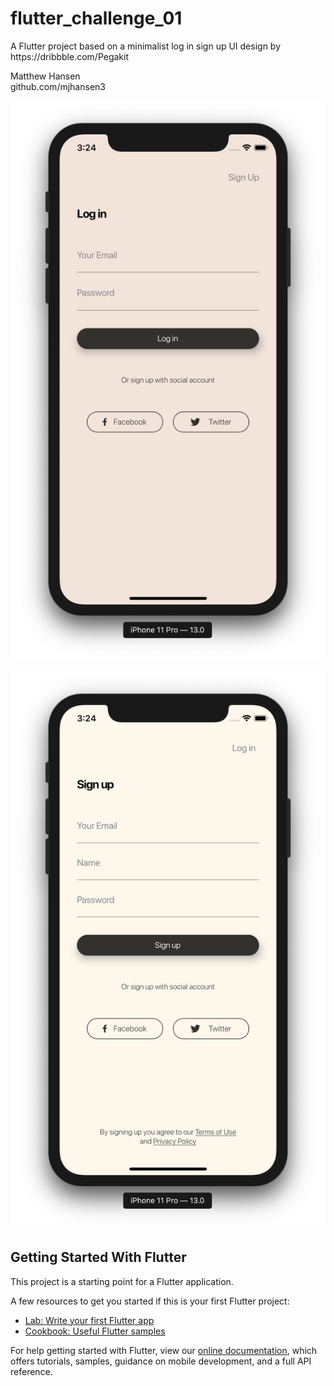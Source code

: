 # flutter_challenge_01

A Flutter project based on a minimalist log in sign up UI design by https:&#x2F;&#x2F;dribbble.com&#x2F;Pegakit

Matthew Hansen  
github.com/mjhansen3


![Log in screen](https://github.com/mjhansen3/flutter_challenge_01/blob/master/screenshots/login.png) &nbsp;&nbsp;&nbsp;&nbsp;&nbsp;&nbsp;&nbsp;&nbsp;&nbsp;&nbsp;&nbsp;&nbsp;&nbsp;&nbsp;&nbsp; ![Sign up screen](https://github.com/mjhansen3/flutter_challenge_01/blob/master/screenshots/signup.png)

## Getting Started With Flutter

This project is a starting point for a Flutter application.

A few resources to get you started if this is your first Flutter project:

- [Lab: Write your first Flutter app](https://flutter.dev/docs/get-started/codelab)
- [Cookbook: Useful Flutter samples](https://flutter.dev/docs/cookbook)

For help getting started with Flutter, view our
[online documentation](https://flutter.dev/docs), which offers tutorials,
samples, guidance on mobile development, and a full API reference.